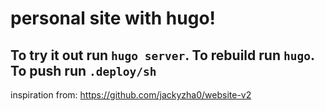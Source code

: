 # personal site with hugo! 
## To try it out run `hugo server`. To rebuild run `hugo`. To push run `.deploy/sh`
inspiration from: https://github.com/jackyzha0/website-v2
